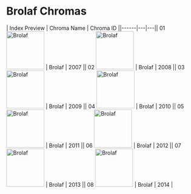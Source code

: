 # Brolaf Chromas

| Index  Preview | Chroma Name | Chroma ID ||------|---|---|| 01  <img src='https://raw.communitydragon.org/latest/plugins/rcp-be-lol-game-data/global/default/v1/champion-chroma-images/2/2007.png' alt='Brolaf' width='100'> | Brolaf | 2007 || 02  <img src='https://raw.communitydragon.org/latest/plugins/rcp-be-lol-game-data/global/default/v1/champion-chroma-images/2/2008.png' alt='Brolaf' width='100'> | Brolaf | 2008 || 03  <img src='https://raw.communitydragon.org/latest/plugins/rcp-be-lol-game-data/global/default/v1/champion-chroma-images/2/2009.png' alt='Brolaf' width='100'> | Brolaf | 2009 || 04  <img src='https://raw.communitydragon.org/latest/plugins/rcp-be-lol-game-data/global/default/v1/champion-chroma-images/2/2010.png' alt='Brolaf' width='100'> | Brolaf | 2010 || 05  <img src='https://raw.communitydragon.org/latest/plugins/rcp-be-lol-game-data/global/default/v1/champion-chroma-images/2/2011.png' alt='Brolaf' width='100'> | Brolaf | 2011 || 06  <img src='https://raw.communitydragon.org/latest/plugins/rcp-be-lol-game-data/global/default/v1/champion-chroma-images/2/2012.png' alt='Brolaf' width='100'> | Brolaf | 2012 || 07  <img src='https://raw.communitydragon.org/latest/plugins/rcp-be-lol-game-data/global/default/v1/champion-chroma-images/2/2013.png' alt='Brolaf' width='100'> | Brolaf | 2013 || 08  <img src='https://raw.communitydragon.org/latest/plugins/rcp-be-lol-game-data/global/default/v1/champion-chroma-images/2/2014.png' alt='Brolaf' width='100'> | Brolaf | 2014 |